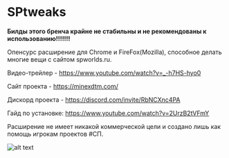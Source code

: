 # SPtweaks

**Билды этого бренча крайне не стабильны и не рекомендованы к использованию!!!!!!!**

Опенсурс расширение для Chrome и FireFox(Mozilla), способное делать многие вещи с сайтом spworlds.ru.

Видео-трейлер - https://www.youtube.com/watch?v=_-h7HS-hyo0

Сайт проекта - https://minexdtm.com/

Дискорд проекта - https://discord.com/invite/RbNCXnc4PA

Гайд по установке: https://www.youtube.com/watch?v=2UrzB2tVFmY

Расширение не имеет никакой коммерческой цели и создано лишь как помощь игрокам проектов #СП.




![alt text](https://media.discordapp.net/attachments/708742470057328671/997164478124798012/-2.png?width=1015&height=571)
